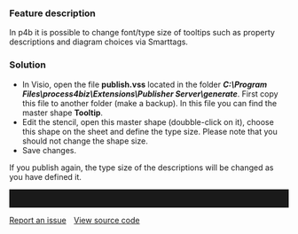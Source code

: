 ### Feature description

In p4b it is possible to change font/type size of tooltips such as
property descriptions and diagram choices via Smarttags.

### Solution

-   In Visio, open the file **publish.vss** located in the folder
    ***C:\\Program Files\\process4biz\\Extensions\\Publisher
    Server\\generate***. First copy this file to another folder (make a
    backup). In this file you can find the master shape **Tooltip**.
-   Edit the stencil, open this master shape (doubble-click on it),
    choose this shape on the sheet and define the type size. Please note
    that you should not change the shape size.
-   Save changes.

If you publish again, the type size of the descriptions will be changed
as you have defined it.

<hr style="padding-top:2rem" />
<a href="https://github.com/process4/docs/issues" target="_blank" class="bgw btn btn-primary btn-lg shadow-sm">Report an issue</a>
<a href="https://github.com/process4/docs" target="_blank" class="bgw btn btn-primary btn-lg shadow-sm" style="margin-left:10px;">View source code</a>